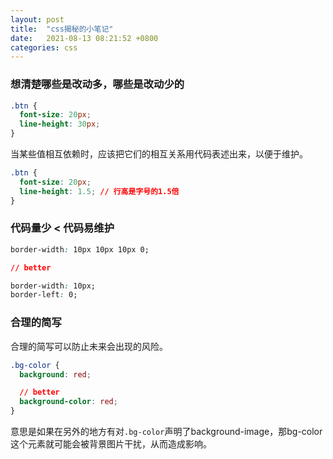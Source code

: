 ```yaml
---
layout: post
title:  "css揭秘的小笔记"
date:   2021-08-13 08:21:52 +0800
categories: css
---
```


### 想清楚哪些是改动多，哪些是改动少的

```css
.btn {
  font-size: 20px;
  line-height: 30px;
}
```

当某些值相互依赖时，应该把它们的相互关系用代码表述出来，以便于维护。

```css
.btn {
  font-size: 20px;
  line-height: 1.5; // 行高是字号的1.5倍
}
```

### 代码量少 < 代码易维护

```css
border-width: 10px 10px 10px 0;

// better

border-width: 10px;
border-left: 0;
```

### 合理的简写

合理的简写可以防止未来会出现的风险。

```css
.bg-color {
  background: red;

  // better
  background-color: red;
}
```

意思是如果在另外的地方有对`.bg-color`声明了background-image，那bg-color这个元素就可能会被背景图片干扰，从而造成影响。